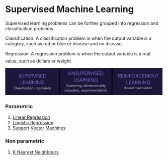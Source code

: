 # Supervised Machine Learning
Supervised learning problems can be further grouped into regression and classification problems.

Classification: A classification problem is when the output variable is a category, such
as red or blue or disease and no disease.

Regression: A regression problem is when the output variable is a real value, such as
dollars or weight

![alt text](../assets/image-12.png)


### Parametric 
1. [Linear Regression](./regression.md)
2. [Logistic Regression](./classification.md)
3. [Support Vector Machines](./classification.md)

### Non parametric

1. [K Nearest Neighbours](./k-nearest-number.md)